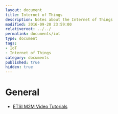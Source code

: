```yaml
---
layout: document
title: Internet of Things
description: Notes about the Internet of Things
modified: 2016-09-20 23:59:00
relativeroot: ../../
permalink: documents/iot
type: document
tags:
- IoT
- Internet of Things
category: documents
published: true
hidden: true
---
```


# General

- [ETSI M2M Video Tutorials](http://cocoon.actility.com/documentation/ongv2/ETSI_M2M_videos)
